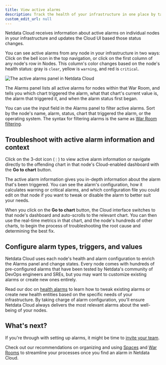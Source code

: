 ```yaml
---
title: View active alarms
description: Track the health of your infrastructure in one place by taking advantage of the powerful health monitoring watchdog running on every node.
custom_edit_url: null
---
```


Netdata Cloud receives information about active alarms on individual nodes in your infrastructure and updates the Cloud
UI based those status changes.

You can see active alarms from any node in your infrastructure in two ways: Click on the bell icon in the top
navigation, or click on the first column of any node's row in Nodes. This column's color changes based on the node's
health status: gray is `clear`, yellow is `warning`, and red is `critical`.

![The active alarms panel in Netdata
Cloud](https://user-images.githubusercontent.com/1153921/100816025-786e3700-3402-11eb-97d2-5263e39763f5.png)

The Alarms panel lists all active alarms for nodes within that War Room, and tells you which chart triggered the alarm,
what that chart's current value is, the alarm that triggered it, and when the alarm status first began.

You can use the input field in the Alarms panel to filter active alarms. Sort by the node's name, alarm, status, chart
that triggered the alarm, or the operating system. The syntax for filtering alarms is the same as [War Room filtering](/docs/cloud/war-rooms#node-filter).

## Troubleshoot with active alarm information and context

Click on the 3-dot icon (`⋮`) to view active alarm information or navigate directly to the offending chart in that
node's Cloud-enabled dashboard with the **Go to chart** button.

The active alarm information gives you in-depth information about the alarm that's been triggered. You can see the
alarm's configuration, how it calculates warning or critical alarms, and which configuration file you could edit on that
node if you want to tweak or disable the alarm to better suit your needs.

When you click on the **Go to chart** button, the Cloud interface switches to that node's dashboard and auto-scrolls to
the relevant chart. You can then use the real-time metrics in that chart, and the node's hundreds of other charts, to
begin the process of troubleshooting the root cause and determining the best fix.

## Configure alarm types, triggers, and values

Netdata Cloud uses each node's health and alarm configuration to enrich the Alarms panel and change states. Every node
comes with hundreds of pre-configured alarms that have been tested by Netdata's community of DevOps engineers and SREs,
but you may want to customize existing alarms or create new ones entirely.

Read our doc on [health alarms](/docs/monitor/configure-alarms) to learn how to tweak existing alarms or create new
health entities based on the specific needs of your infrastructure. By taking charge of alarm configuration, you'll
ensure Netdata Cloud always delivers the most relevant alarms about the well-being of your nodes.

## What's next?

If you're through with setting up alarms, it might be time to [invite your
team](/docs/cloud/manage/invite-your-team).

Check out our recommendations on organizing and using [Spaces](/docs/cloud/spaces) and [War
Rooms](/docs/cloud/war-rooms) to streamline your processes once you find an alarm in Netdata Cloud.
